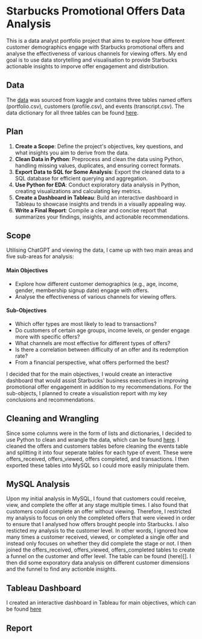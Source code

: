 # Starbucks Promotional Offers Data Analysis
This is a data analyst portfolio project that aims to explore how different customer demographics engage with Starbucks promotional offers and analyse the effectiveness of various channels for viewing offers. My end goal is to use data storytelling and visualisation to provide Starbucks actionable insights to imporve offer engagement and distribution.

## Data
The [data](https://www.kaggle.com/datasets/ihormuliar/starbucks-customer-data) was sourced from kaggle and contains three tables named offers (portfolio.csv), customers (profile.csv), and events (transcript.csv). The data dictionary for all three tables can be found [here](https://github.com/rara-ch/starbucks_promotional_offers_analysis/blob/main/data/starbucks_data_dictionary.csv).

## Plan
1.	**Create a Scope**: Define the project's objectives, key questions, and what insights you aim to derive from the data.
2.	**Clean Data in Python**: Preprocess and clean the data using Python, handling missing values, duplicates, and ensuring correct formats.
3.  **Export Data to SQL for Some Analysis**: Export the cleaned data to a SQL database for efficient querying and aggregation.
4.  **Use Python for EDA**: Conduct exploratory data analysis in Python, creating visualizations and calculating key metrics.
5.  **Create a Dashboard in Tableau**: Build an interactive dashboard in Tableau to showcase insights and trends in a visually appealing way.
6.  **Write a Final Report**: Compile a clear and concise report that summarizes your findings, insights, and actionable recommendations.
   
## Scope
Utilising ChatGPT and viewing the data, I came up with two main areas and five sub-areas for analysis:
#### Main Objectives
- Explore how different customer demographics (e.g., age, income, gender, membership signup date) engage with offers.
- Analyse the effectiveness of various channels for viewing offers.
#### Sub-Objectives
-	Which offer types are most likely to lead to transactions?
-	Do customers of certain age groups, income levels, or gender engage more with specific offers?
-	What channels are most effective for different types of offers?
-	Is there a correlation between difficulty of an offer and its redemption rate?
-	From a financial perspective, what offers performed the best?

I decided that for the main objectives, I would create an interactive dashboard that would assist Starbucks' business executives in improving promotional offer engagement in addition to my recommendations. For the sub-objects, I planned to create a visualistion report with my key conclusions and recommendations.
## Cleaning and Wrangling
Since some columns were in the form of lists and dictionaries, I decided to use Python to clean and wrangle the data, which can be found [here](https://github.com/rara-ch/starbucks_promotional_offers_analysis/blob/main/StarbucksPromotionalOffers_DataCleaning.ipynb). I cleaned the offers and customers tables before cleaning the events table and splitting it into four seperate tables for each type of event. These were offers_received, offers_viewed, offers completed, and transactions. I then exported these tables into MySQL so I could more easily minipulate them.
## MySQL Analysis
Upon my initial analysis in MySQL, I found that customers could receive, view, and complete the offer at any stage multiple times. I also found that customers could complete an offer without viewing. Therefore, I restricted my analysis to focus on only the completed offers that were viewed in order to ensure that I analysed how offers brought people into Starbucks. I also resticted my analysis to the customer level. In other words, I ignored how many times a customer received, viewed, or completed a single offer and instead only focuses on whether they did complete the stage or not. I then joined the offers_received, offers_viewed, offers_completed tables to create a funnel on the customer and offer level. The table can be found (here)[]. I then did some exporatory data analysis on different customer dimensions and the funnel to find any actionble insights.
## Tableau Dashboard
I created an interactive dashboard in Tableau for main objectives, which can be found [here](https://public.tableau.com/views/StarbucksPromotionalOffersDashboard/Dashboard?:language=en-US&:sid=&:redirect=auth&:display_count=n&:origin=viz_share_link)
## Report
